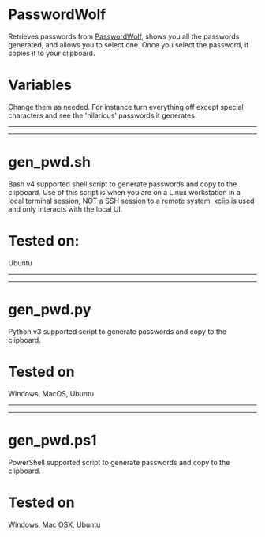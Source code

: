 # PasswordWolf

Retrieves passwords from  <a href="https://passwordwolf.com" target="_blank">PasswordWolf</a>, shows you all the passwords generated, and allows you to select one.  Once you select the password, it copies it to your clipboard.

# Variables

Change them as needed.  For instance turn everything off except special characters and see the 'hilarious' passwords it generates.

<hr><hr>

# gen_pwd.sh

Bash v4 supported shell script to generate passwords and copy to the clipboard.  Use of this script is when you are on a Linux workstation in a local terminal session, NOT a SSH session to a remote system.  xclip is used and only interacts with the local UI.

# Tested on:

Ubuntu

<hr><hr>

# gen_pwd.py

Python v3 supported script to generate passwords and copy to the clipboard.

# Tested on

Windows, MacOS, Ubuntu

<hr><hr>

# gen_pwd.ps1

PowerShell supported script to generate passwords and copy to the clipboard.

# Tested on

Windows, Mac OSX, Ubuntu
